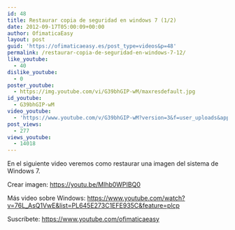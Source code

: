 ```yaml
---
id: 48
title: Restaurar copia de seguridad en windows 7 (1/2)
date: 2012-09-17T05:00:09+00:00
author: OfimaticaEasy
layout: post
guid: 'https://ofimaticaeasy.es/post_type=videos&p=48'
permalink: /restaurar-copia-de-seguridad-en-windows-7-12/
like_youtube:
  - 40
dislike_youtube:
  - 0
poster_youtube:
  - https://img.youtube.com/vi/G39bhGIP-wM/maxresdefault.jpg
id_youtube:
  - G39bhGIP-wM
video_youtube:
  - 'https://www.youtube.com/v/G39bhGIP-wM?version=3&f=user_uploads&app=youtube_gdata'
post_views:
  - 277
views_youtube:
  - 14018
---
```

En el siguiente video veremos como restaurar una imagen del sistema de Windows 7.

Crear imagen: https://youtu.be/Mlhb0WPIBQ0
  
Más video sobre Windows: https://www.youtube.com/watch?v=76L_AsQ1VwE&list=PL645E273C1EFE935C&feature=plcp

Suscríbete: https://www.youtube.com/ofimaticaeasy
